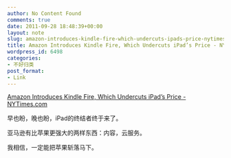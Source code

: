 ```yaml
---
author: No Content Found
comments: true
date: 2011-09-28 18:48:39+00:00
layout: note
slug: amazon-introduces-kindle-fire-which-undercuts-ipads-price-nytimes-com
title: Amazon Introduces Kindle Fire, Which Undercuts iPad’s Price - NYTimes.com
wordpress_id: 6498
categories:
- 不好归类
post_format:
- Link
---
```


[Amazon Introduces Kindle Fire, Which Undercuts iPad’s Price - NYTimes.com](http://www.nytimes.com/2011/09/29/technology/amazon-unveils-tablet-that-undercuts-ipads-price.html?_r=1&nl=technology&emc=techupdateema1)

早也盼，晚也盼，iPad的终结者终于来了。





亚马逊有比苹果更强大的两样东西：内容，云服务。





我相信，一定能把苹果斩落马下。
